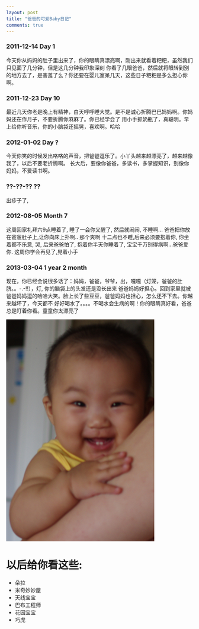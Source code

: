 ```yaml
---
layout: post
title: "爸爸的可爱Baby日记" 
comments: true
---
```


###  2011-12-14 Day 1

今天你从妈妈的肚子里出来了，你的眼睛真漂亮啊，刚出来就看着粑粑，虽然我们只见面了几分钟，但是这几分钟我印象深刻
你看了几眼爸爸，然后就将眼转到别的地方去了，是害羞了么？你还要在婴儿室呆几天，这些日子粑粑是多么担心你啊。

### 2011-12-23 Day 10

最近几天你老是晚上有精神，白天呼呼睡大觉。是不是诚心折腾巴巴妈妈啊。你妈妈还在作月子，不要折腾你麻麻了。你已经学会了
用小手抓奶瓶了，真聪明。早上给你听音乐，你的小脑袋还摇晃，喜欢啊。哈哈

### 2012-01-02 Day ?

今天你笑的时候发出咯咯的声音，把爸爸逗乐了。小丫头越来越漂亮了，越来越像我了，以后不要老折腾啊。
长大后，要像你爸爸，多读书，多掌握知识，别像你妈妈，不爱读书啊。


### ??-??-?? ??

出疹子了, 

### 2012-08-05 Month 7

这周回家礼拜六9点睡着了, 睡了一会你又醒了, 然后就闹闹, 不睡啊...  爸爸把你放在爸爸肚子上,让你向床上扑啊.. 那个爽啊
十二点也不睡,后来必须要抱着你, 你坐着都不乐意, 哭, 后来爸爸怕了, 抱着你半天你睡着了, 宝宝千万别得病啊...爸爸爱你.
这周你学会再见了,晃着小手


### 2013-03-04 1 year 2 month

现在，你已经会说很多话了：妈妈，爸爸，爷爷，出，嘎嘎（灯笼，爸爸的肚脐。。-.-!!），灯, 你的脑袋上的头发还是没长出来
爸爸妈妈好担心。回到家里就被爸爸妈妈逗的哈哈大笑。脸上长了些豆豆，爸爸妈妈也担心，怎么还不下去。你越来越坏了，今天都不
好好喝水了。。。。不喝水会生病的啊！你的眼睛真好看，爸爸总是盯着你看。童童你太漂亮了

![童童的笑容](/pic/laugh.jpg "童童的笑容")

# 以后给你看这些:

* 朵拉
* 米奇妙妙屋
* 天线宝宝
* 巴布工程师
* 花园宝宝
* 巧虎
